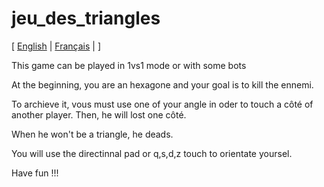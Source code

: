 # jeu_des_triangles

[ [English](README.md) | [Français](README.fr.md) | ]

This game can be played in 1vs1 mode or with some bots

At the beginning, you are an hexagone and your goal is to kill the ennemi.

To archieve it, vous must use one of your angle in oder to touch a côté of another player. Then, he will lost one côté.

When he won't be a triangle, he deads.

You will use the directinnal pad or q,s,d,z touch to orientate yoursel.

Have fun !!!
